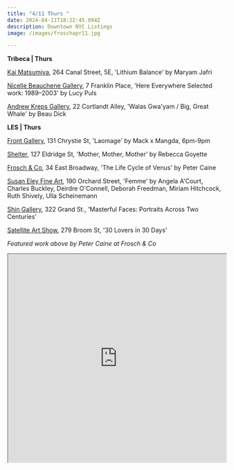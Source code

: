 ```yaml
---
title: "4/11 Thurs "
date: 2024-04-11T18:22:45.094Z
description: Downtown NYC Listings
image: /images/froschapr11.jpg

---
```

**Tribeca | Thurs**

[Kai Matsumiya](http://kaimatsumiya.com/), 264 Canal Street, 5E, 'Lithium Balance' by Maryam Jafri

[Nicelle Beauchene Gallery](https://nicellebeauchene.com/exhibitions/lucy-puls-2/), 7 Franklin Place, 'Here Everywhere Selected work: 1989–2003' by Lucy Puls

[Andrew Kreps Gallery](http://www.andrewkreps.com/), 22 Cortlandt Alley, 'Walas Gwa'yam / Big, Great Whale' by Beau Dick

**L﻿ES | Thurs**

[Front Gallery](https://www.instagram.com/thefrontnyc), 131 Chrystie St, 'Laomage' by Mack x Mangda, 6pm-9pm

[Shelter](https://www.shelternyc.com/), 127 Eldridge St, 'Mother, Mother, Mother' by Rebecca Goyette

[Frosch & Co](https://froschandco.com/current), 34 East Broadway, 'The Life Cycle of Venus' by Peter Caine

[Susan Eley Fine Art](https://susaneleyfineart.com/Detail/exhibitions/249), 190 Orchard Street, 'Femme' by Angela A'Court, Charles Buckley, Deirdre O'Connell, Deborah Freedman, Miriam Hitchcock, Ruth Shively, Ulla Scheinemann

[Shin Gallery](http://shin-gallery.com/Exhibition/?view_fg=U&site_gb=1), 322 Grand St., 'Masterful Faces: Portraits Across Two Centuries' 

[S﻿atellite Art Show](https://www.instagram.com/satelliteartshow), 279 Broom St, '30 Lovers in 30 Days'

*F﻿eatured work above by Peter Caine at Frosch & Co*

<iframe src="https://www.google.com/maps/d/u/1/embed?mid=1qfQB70c1mKUzllTLSqO03YF7ekoRxOQ&ehbc=2E312F" width="100%" height="480"></iframe>